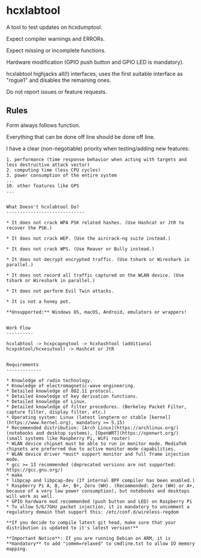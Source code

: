 hcxlabtool
============

A tool to test updates on hcxdumptool.

Expect compiler warnings and ERRORs.

Expect missing or incomplete functions.

Hardware modification (GPIO push button and GPIO LED is mandatory).

hcxlabtool highjacks all(!) interfaces, uses the first suitable interface as "rogue1" and disables the remaining ones.

Do not report issues or feature requests.


Rules
------

Form always follows function.

Everything that can be done off line should be done off line.

I have a clear (non-negotiable) priority when testing/adding new features:
```
1. performance (time response behavior when acting with targets and less destructive attack vector) 
2. computing time (less CPU cycles)
3. power consumption of the entire system
...
10. other features like GPS
...


What Doesn't hcxlabtool Do?
-----------------------------

* It does not crack WPA PSK related hashes. (Use Hashcat or JtR to recover the PSK.)

* It does not crack WEP. (Use the aircrack-ng suite instead.)

* It does not crack WPS. (Use Reaver or Bully instead.)

* It does not decrypt encrypted traffic. (Use tshark or Wireshark in parallel.)

* It does not record all traffic captured on the WLAN device. (Use tshark or Wireshark in parallel.)

* It does not perform Evil Twin attacks.

* It is not a honey pot.

**Unsupported:** Windows OS, macOS, Android, emulators or wrappers!


Work Flow
----------

hcxlabtool -> hcxpcapngtool -> hcxhashtool (additional hcxpsktool/hcxeiutool) -> Hashcat or JtR


Requirements
-------------

* Knowledge of radio technology.
* Knowledge of electromagnetic-wave engineering.
* Detailed knowledge of 802.11 protocol.
* Detailed knowledge of key derivation functions.
* Detailed knowledge of Linux.
* Detailed knowledge of filter procedures. (Berkeley Packet Filter, capture filter, display filter, etc.)
* Operating system: Linux (latest longterm or stable [kernel](https://www.kernel.org), mandatory >= 5.15)
* Recommended distribution: [Arch Linux](https://archlinux.org/) (notebooks and desktop systems), [OpenWRT](https://openwrt.org/) (small systems like Raspberry Pi, WiFi router)
* WLAN device chipset must be able to run in monitor mode. MediaTek chipsets are preferred due to active monitor mode capabilities.
* WLAN device driver *must* support monitor and full frame injection mode.
* gcc >= 13 recommended (deprecated versions are not supported: https://gcc.gnu.org/)
* make
* libpcap and libpcap-dev (If internal BPF compiler has been enabled.)
* Raspberry Pi A, B, A+, B+, Zero (WH). (Recommended: Zero (WH) or A+, because of a very low power consumption), but notebooks and desktops will work as well.
* GPIO hardware mod recommended (push button and LED) on Raspberry Pi
* To allow 5/6/7GHz packet injection, it is mandatory to uncomment a regulatory domain that support this: /etc/conf.d/wireless-regdom 

**If you decide to compile latest git head, make sure that your distribution is updated to it's latest version!**

**Important Notice**: If you are running Debian on ARM, it is **mandatory** to add "iomem=relaxed" to cmdline.txt to allow IO memory mapping.
